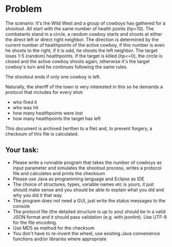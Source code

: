 # Problem 

The scenario: It's the Wild West and a group of cowboys has gathered for a shootout. All start with the same number of health points (hp=10). The combatants stand in a circle, a random cowboy starts and shoots at either the direct left or direct right neighbor. The direction is determined by the current number of healthpoints of the active cowboy, if this number is even he shoots to the right, if it is odd, he shoots the left neighbor. The target loses 1-5 (random) healthpoints. If the target is killed (hp<=0), the circle is closed and the active cowboy shoots again, otherwise it's the target cowboy's turn and he continues following the same rules.

The shootout ends if only one cowboy is left.

Naturally, the sheriff of the town is very interested in this so he demands a protocol that includes for every shot:
 - who fired it
 - who was hit
 - how many healthpoints were lost
 - how many healthpoints the target has left

This document is archived (written to a file) and, to prevent forgery, a checksum of this file is calculated.



## Your task:
 - Please write a runnable program that takes the number of cowboys as input parameter and simulates the shootout process, writes a protocol file and calculates and prints the checksum
 - Please use Java as programming language and Eclipse as IDE
 - The choice of structures, types, variable names etc is yours, it just should make sense and you should be able to explain what you did and why you did it that way
 - The program does not need a GUI, just write the status messages to the console
 - The protocol file (the detailed structure is up to you) should be in a valid JSON format and it should pass validation (e.g. with jsonlint). Use UTF-8 for the file encoding.
 - Use MD5 as method for the checksum
 - You don't have to re-invent the wheel, use existing Java convenience functions and/or libraries where appropriate
